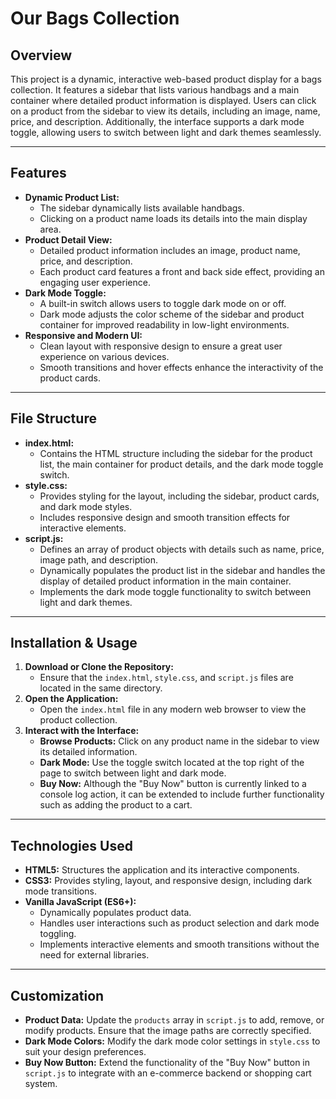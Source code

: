 # Our Bags Collection

## Overview

This project is a dynamic, interactive web-based product display for a bags collection. It features a sidebar that lists various handbags and a main container where detailed product information is displayed. Users can click on a product from the sidebar to view its details, including an image, name, price, and description. Additionally, the interface supports a dark mode toggle, allowing users to switch between light and dark themes seamlessly.

---

## Features

* **Dynamic Product List:**
  * The sidebar dynamically lists available handbags.
  * Clicking on a product name loads its details into the main display area.
* **Product Detail View:**
  * Detailed product information includes an image, product name, price, and description.
  * Each product card features a front and back side effect, providing an engaging user experience.
* **Dark Mode Toggle:**
  * A built-in switch allows users to toggle dark mode on or off.
  * Dark mode adjusts the color scheme of the sidebar and product container for improved readability in low-light environments.
* **Responsive and Modern UI:**
  * Clean layout with responsive design to ensure a great user experience on various devices.
  * Smooth transitions and hover effects enhance the interactivity of the product cards.

---

## File Structure

* **index.html:**
  * Contains the HTML structure including the sidebar for the product list, the main container for product details, and the dark mode toggle switch.
* **style.css:**
  * Provides styling for the layout, including the sidebar, product cards, and dark mode styles.
  * Includes responsive design and smooth transition effects for interactive elements.
* **script.js:**
  * Defines an array of product objects with details such as name, price, image path, and description.
  * Dynamically populates the product list in the sidebar and handles the display of detailed product information in the main container.
  * Implements the dark mode toggle functionality to switch between light and dark themes.

---

## Installation & Usage

1. **Download or Clone the Repository:**
   * Ensure that the `index.html`, `style.css`, and `script.js` files are located in the same directory.
2. **Open the Application:**
   * Open the `index.html` file in any modern web browser to view the product collection.
3. **Interact with the Interface:**
   * **Browse Products:** Click on any product name in the sidebar to view its detailed information.
   * **Dark Mode:** Use the toggle switch located at the top right of the page to switch between light and dark mode.
   * **Buy Now:** Although the "Buy Now" button is currently linked to a console log action, it can be extended to include further functionality such as adding the product to a cart.

---

## Technologies Used

* **HTML5:**
  Structures the application and its interactive components.
* **CSS3:**
  Provides styling, layout, and responsive design, including dark mode transitions.
* **Vanilla JavaScript (ES6+):**
  * Dynamically populates product data.
  * Handles user interactions such as product selection and dark mode toggling.
  * Implements interactive elements and smooth transitions without the need for external libraries.

---

## Customization

* **Product Data:**
  Update the `products` array in `script.js` to add, remove, or modify products. Ensure that the image paths are correctly specified.
* **Dark Mode Colors:**
  Modify the dark mode color settings in `style.css` to suit your design preferences.
* **Buy Now Button:**
  Extend the functionality of the "Buy Now" button in `script.js` to integrate with an e-commerce backend or shopping cart system.

